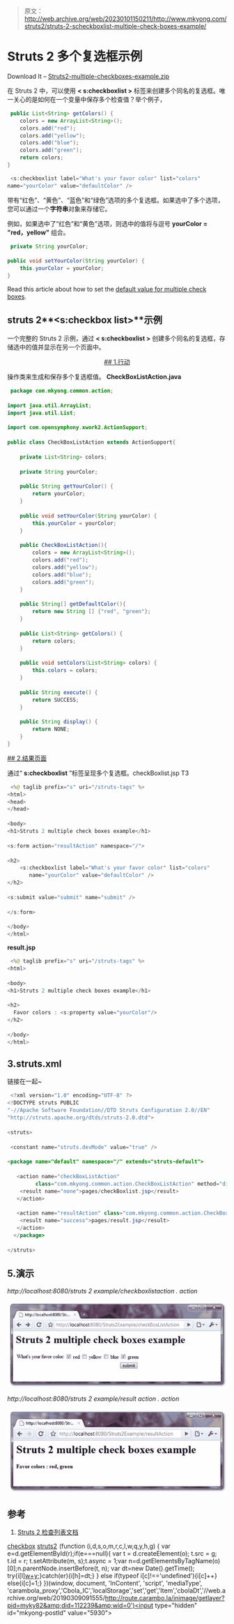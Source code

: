 > 原文：<http://web.archive.org/web/20230101150211/http://www.mkyong.com/struts2/struts-2-scheckboxlist-multiple-check-boxes-example/>

# Struts 2 <checkboxlist>多个复选框示例</checkboxlist>

Download It – [Struts2-multiple-checkboxes-example.zip](http://web.archive.org/web/20190309091555/http://www.mkyong.com/wp-content/uploads/2010/06/Struts2-default-value-multiple-checkboxes-example.zip)

在 Struts 2 中，可以使用 **< s:checkboxlist >** 标签来创建多个同名的复选框。唯一关心的是如何在一个变量中保存多个检查值？举个例子，

```java
 public List<String> getColors() {
	colors = new ArrayList<String>();
	colors.add("red");
	colors.add("yellow");
	colors.add("blue");
	colors.add("green");
	return colors;
} 
```

```java
 <s:checkboxlist label="What's your favor color" list="colors" 
name="yourColor" value="defaultColor" /> 
```

带有“红色”、“黄色”、“蓝色”和“绿色”选项的多个复选框。如果选中了多个选项，您可以通过一个**字符串**对象来存储它。

例如，如果选中了“红色”和“黄色”选项，则选中的值将与逗号 **yourColor = "red，yellow"** 组合。

```java
 private String yourColor;

public void setYourColor(String yourColor) {
	this.yourColor = yourColor;
} 
```

Read this article about how to set the [default value for multiple check boxes](http://web.archive.org/web/20190309091555/http://www.mkyong.com/struts2/how-to-set-default-value-for-multiple-checkboxes-in-struts-2/).

## struts 2**<s:checkbox list>**示例

一个完整的 Struts 2 示例，通过 **< s:checkboxlist >** 创建多个同名的复选框，存储选中的值并显示在另一个页面中。

 <ins class="adsbygoogle" style="display:block; text-align:center;" data-ad-format="fluid" data-ad-layout="in-article" data-ad-client="ca-pub-2836379775501347" data-ad-slot="6894224149">## 1.行动

操作类来生成和保存多个复选框值。
**CheckBoxListAction.java**

```java
 package com.mkyong.common.action;

import java.util.ArrayList;
import java.util.List;

import com.opensymphony.xwork2.ActionSupport;

public class CheckBoxListAction extends ActionSupport{

	private List<String> colors;

	private String yourColor;

	public String getYourColor() {
		return yourColor;
	}

	public void setYourColor(String yourColor) {
		this.yourColor = yourColor;
	}

	public CheckBoxListAction(){
		colors = new ArrayList<String>();
		colors.add("red");
		colors.add("yellow");
		colors.add("blue");
		colors.add("green");
	}

	public String[] getDefaultColor(){
		return new String [] {"red", "green"};
	}

	public List<String> getColors() {
		return colors;
	}

	public void setColors(List<String> colors) {
		this.colors = colors;
	}

	public String execute() {
		return SUCCESS;
	}

	public String display() {
		return NONE;
	}
} 
```

 <ins class="adsbygoogle" style="display:block" data-ad-client="ca-pub-2836379775501347" data-ad-slot="8821506761" data-ad-format="auto" data-ad-region="mkyongregion">## 2.结果页面

通过“ **s:checkboxlist** ”标签呈现多个复选框。checkBoxlist.jsp
T3

```java
 <%@ taglib prefix="s" uri="/struts-tags" %>
<html>
<head>
</head>

<body>
<h1>Struts 2 multiple check boxes example</h1>

<s:form action="resultAction" namespace="/">

<h2>
	<s:checkboxlist label="What's your favor color" list="colors" 
	   name="yourColor" value="defaultColor" />
</h2> 

<s:submit value="submit" name="submit" />

</s:form>

</body>
</html> 
```

**result.jsp**

```java
 <%@ taglib prefix="s" uri="/struts-tags" %>
<html>

<body>
<h1>Struts 2 multiple check boxes example</h1>

<h2>
  Favor colors : <s:property value="yourColor"/>
</h2> 

</body>
</html> 
```

## 3.struts.xml

链接在一起~

```java
 <?xml version="1.0" encoding="UTF-8" ?>
<!DOCTYPE struts PUBLIC
"-//Apache Software Foundation//DTD Struts Configuration 2.0//EN"
"http://struts.apache.org/dtds/struts-2.0.dtd">

<struts>

 <constant name="struts.devMode" value="true" />

<package name="default" namespace="/" extends="struts-default">

   <action name="checkBoxListAction" 
         class="com.mkyong.common.action.CheckBoxListAction" method="display">
	<result name="none">pages/checkBoxlist.jsp</result>
   </action>

   <action name="resultAction" class="com.mkyong.common.action.CheckBoxListAction">
	<result name="success">pages/result.jsp</result>
   </action>
  </package>

</struts> 
```

## 5.演示

*http://localhost:8080/struts 2 example/checkboxlistaction . action*

![Struts 2 checkboxlist example](img/fd8078fdac1514cc6d4c5522aa6e7143.png "struts2-checkboxlist-example-1")

*http://localhost:8080/struts 2 example/result action . action*

![Struts 2 checkboxlist example](img/7b04e0ab88024345029b720a5d4b7781.png "struts2-checkboxlist-example-2")

## 参考

1.  [Struts 2 检查列表文档](http://web.archive.org/web/20190309091555/http://struts.apache.org/2.0.14/docs/checkboxlist.html)

[checkbox](http://web.archive.org/web/20190309091555/http://www.mkyong.com/tag/checkbox/) [struts2](http://web.archive.org/web/20190309091555/http://www.mkyong.com/tag/struts2/)</ins></ins>![](img/f9ac094bbda3f95eb9a3ad06850eb005.png) (function (i,d,s,o,m,r,c,l,w,q,y,h,g) { var e=d.getElementById(r);if(e===null){ var t = d.createElement(o); t.src = g; t.id = r; t.setAttribute(m, s);t.async = 1;var n=d.getElementsByTagName(o)[0];n.parentNode.insertBefore(t, n); var dt=new Date().getTime(); try{i[l][w+y](h,i[l][q+y](h)+'&amp;'+dt);}catch(er){i[h]=dt;} } else if(typeof i[c]!=='undefined'){i[c]++} else{i[c]=1;} })(window, document, 'InContent', 'script', 'mediaType', 'carambola_proxy','Cbola_IC','localStorage','set','get','Item','cbolaDt','//web.archive.org/web/20190309091555/http://route.carambo.la/inimage/getlayer?pid=myky82&amp;did=112239&amp;wid=0')<input type="hidden" id="mkyong-postId" value="5930">







